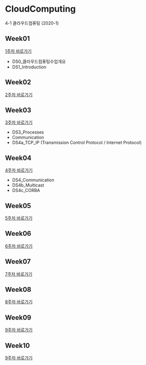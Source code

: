 # CloudComputing
4-1 클라우드컴퓨팅 (2020-1)

## Week01
[1주차 바로가기](https://github.com/jaehui327/CloudComputing/tree/master/Week01)

* DS0_클라우드컴퓨팅수업개요
* DS1_Introduction <br>

## Week02
[2주차 바로가기](https://github.com/jaehui327/CloudComputing/tree/master/Week02)

## Week03
[3주차 바로가기](https://github.com/jaehui327/CloudComputing/tree/master/Week03)

* DS3_Processes
* Communication
* DS4a_TCP_IP (Transmission Control Protocol / Internet Protocol)

## Week04
[4주차 바로가기](https://github.com/jaehui327/CloudComputing/tree/master/Week04)

* DS4_Communication
* DS4b_Multicast
* DS4c_CORBA

## Week05
[5주차 바로가기](https://github.com/jaehui327/CloudComputing/tree/master/Week05)

## Week06
[6주차 바로가기](https://github.com/jaehui327/CloudComputing/tree/master/Week06)

## Week07
[7주차 바로가기](https://github.com/jaehui327/CloudComputing/tree/master/Week07)

## Week08
[8주차 바로가기](https://github.com/jaehui327/CloudComputing/tree/master/Week08)

## Week09
[9주차 바로가기](https://github.com/jaehui327/CloudComputing/tree/master/Week09)

## Week10
[9주차 바로가기](https://github.com/jaehui327/CloudComputing/tree/master/Week10)

